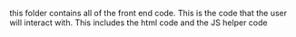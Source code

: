 this folder contains all of the front end code.  This is the code that the user will interact with.  This includes the html code and the JS helper code